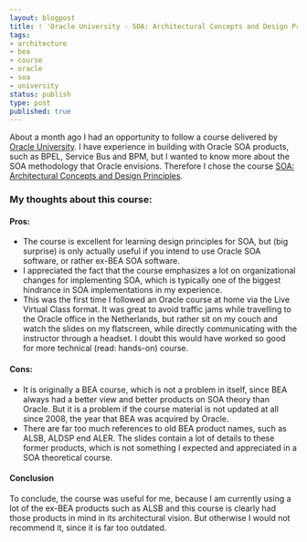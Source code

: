 ```yaml
---
layout: blogpost
title: ! 'Oracle University - SOA: Architectural Concepts and Design Principles'
tags:
- architecture
- bea
- course
- oracle
- soa
- university
status: publish
type: post
published: true
---
```

About a month ago I had an opportunity to follow a course delivered by [Oracle University](http://education.oracle.com). I have experience in building with Oracle SOA products, such as BPEL, Service Bus and BPM, but I wanted to know more about the SOA methodology that Oracle envisions. Therefore I chose the course [SOA: Architectural Concepts and Design Principles](http://education.oracle.com/pls/web_prod-plq-dad/show_desc.redirect?dc=D70926GC10).

### My thoughts about this course:

#### Pros:
* The course is excellent for learning design principles for SOA, but (big surprise) is only actually useful if you intend to use Oracle SOA software, or rather ex-BEA SOA software.
* I appreciated the fact that the course emphasizes a lot on organizational changes for implementing SOA, which is typically one of the biggest hindrance in SOA implementations in my experience.
* This was the first time I followed an Oracle course at home via the Live Virtual Class format. It was great to avoid traffic jams while travelling to the Oracle office in the Netherlands, but rather sit on my couch and watch the slides on my flatscreen, while directly communicating with the instructor through a headset. I doubt this would have worked so good for more technical (read: hands-on) course.


#### Cons:
* It is originally a BEA course, which is not a problem in itself, since BEA always had a better view and better products on SOA theory than Oracle. But it is a problem if the course material is not updated at all since 2008, the year that BEA was acquired by Oracle.
* There are far too much references to old BEA product names, such as ALSB, ALDSP end ALER. The slides contain a lot of details to these former products, which is not something I expected and appreciated in a SOA theoretical course.

#### Conclusion

To conclude, the course was useful for me, because I am currently using a lot of the ex-BEA products such as ALSB and this course is clearly had those products in mind in its architectural vision. But otherwise I would not recommend it, since it is far too outdated.
